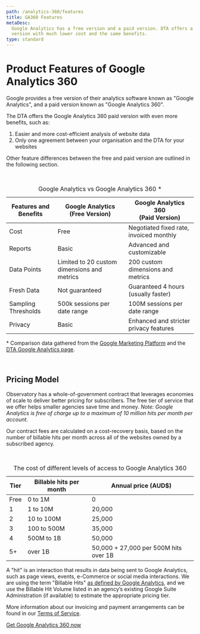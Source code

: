 ```yaml
---
path: /analytics-360/features
title: GA360 Features
metaDesc:
  Google Analytics has a free version and a paid version. DTA offers a paid
  version with much lower cost and the same benefits.
type: standard
---
```


# Product Features of Google Analytics 360

Google provides a free version of their analytics software known as "Google
Analytics", and a paid version known as "Google Analytics 360".

The DTA offers the Google Analytics 360 paid version with even more benefits,
such as:

1. Easier and more cost-efficient analysis of website data
2. Only one agreement between your organisation and the DTA for your websites

Other feature differences between the free and paid version are outlined in the
following section.

<br/>
<div>
    <table class="au-table au-table--striped max-42">
        <caption class="au-table__caption">Google Analytics vs Google Analytics 360 *</caption>
        <thead class="au-table__head">
        <tr class="au-table__row">
            <th scope="col" class="au-table__header">Features and Benefits</th>
            <th scope="col" class="au-table__header au-table__header">Google Analytics <br/>(Free Version)</th>
            <th scope="col" class="au-table__header au-table__header">Google Analytics 360 <br/>(Paid Version)</th>
        </tr>
        </thead>
        <tbody class="au-table__body">
        <tr class="au-table__row">
            <td class="au-table__cell">Cost</td>
            <td class="au-table__cell au-table__cell">Free</td>
            <td class="au-table__cell au-table__cell">Negotiated fixed rate, invoiced monthly</td>
        </tr>
        <tr class="au-table__row">
            <td class="au-table__cell">Reports</td>
            <td class="au-table__cell au-table__cell">Basic</td>
            <td class="au-table__cell au-table__cell">Advanced and customizable</td>
        </tr>
        <tr class="au-table__row">
            <td class="au-table__cell">Data Points</td>
            <td class="au-table__cell au-table__cell">Limited to 20 custom dimensions and metrics</td>
            <td class="au-table__cell au-table__cell">200 custom dimensions and metrics</td>
        </tr>
        <tr class="au-table__row">
            <td class="au-table__cell">Fresh Data</td>
            <td class="au-table__cell au-table__cell">Not guaranteed</td>
            <td class="au-table__cell au-table__cell">Guaranteed 4 hours (usually faster)</td>
        </tr>
        <tr class="au-table__row">
            <td class="au-table__cell">Sampling Thresholds</td>
            <td class="au-table__cell au-table__cell">500k sessions per date range</td>
            <td class="au-table__cell au-table__cell">100M sessions per date range</td>
        </tr>
        <tr class="au-table__row">
            <td class="au-table__cell">Privacy</td>
            <td class="au-table__cell au-table__cell">Basic</td>
            <td class="au-table__cell au-table__cell">Enhanced and stricter privacy features</td>
        </tr>
        </tbody>
    </table>
    <p>* Comparison data gathered from the <a href="https://marketingplatform.google.com/about/analytics/compare/" target="_blank">Google Marketing Platform</a> and the <a href="https://www.dta.gov.au/our-projects/google-analytics-government" target="_blank">DTA Google Analytics page</a>.</p>
</div>
<br/>

## Pricing Model

Observatory has a whole-of-government contract that leverages economies of scale
to deliver better pricing for subscribers. The free tier of service that we
offer helps smaller agencies save time and money. _Note: Google Analytics is
free of charge up to a maximum of 10 million hits per month per account._

Our contract fees are calculated on a cost-recovery basis, based on the number
of billable hits per month across all of the websites owned by a subscribed
agency.

<br/>

<div>
    <table class="au-table au-table--striped max-42">
        <caption class="au-table__caption">The cost of different levels of access to Google Analytics 360</caption>
        <thead class="au-table__head">
        <tr class="au-table__row">
            <th scope="col" class="au-table__header">Tier</th>
            <th scope="col" class="au-table__header au-table__header">Billable hits per month</th>
            <th scope="col" class="au-table__header au-table__header">Annual price (AUD$)</th>
        </tr>
        </thead>
        <tbody class="au-table__body">
        <tr class="au-table__row">
            <td class="au-table__cell">Free</td>
            <td class="au-table__cell au-table__cell">0 to 1M</td>
            <td class="au-table__cell au-table__cell">0</td>
        </tr>
        <tr class="au-table__row">
            <td class="au-table__cell">1</td>
            <td class="au-table__cell au-table__cell">1 to 10M</td>
            <td class="au-table__cell au-table__cell">20,000</td>
        </tr>
        <tr class="au-table__row">
            <td class="au-table__cell">2</td>
            <td class="au-table__cell au-table__cell">10 to 100M</td>
            <td class="au-table__cell au-table__cell">25,000</td>
        </tr>
            <tr class="au-table__row">
            <td class="au-table__cell">3</td>
            <td class="au-table__cell au-table__cell">100 to 500M</td>
            <td class="au-table__cell au-table__cell">35,000</td>
        </tr>
            <tr class="au-table__row">
            <td class="au-table__cell">4</td>
            <td class="au-table__cell au-table__cell">500M to 1B</td>
            <td class="au-table__cell au-table__cell">50,000</td>
        </tr>
            <tr class="au-table__row">
            <td class="au-table__cell">5+</td>
            <td class="au-table__cell au-table__cell">over 1B</td>
            <td class="au-table__cell au-table__cell">50,000 + 27,000 per 500M hits over 1B</td>
        </tr>
    </table>
</div>

A "hit" is an interaction that results in data being sent to Google Analytics,
such as page views, events, e-Commerce or social media interactions. We are
using the term "Billable Hits"
[as defined by Google Analytics](https://support.google.com/analytics/answer/6086082?hl=en),
and we use the Billable Hit Volume listed in an agency’s existing Google Suite
Administration (if available) to estimate the appropriate pricing tier.

More information about our invoicing and payment arrangements can be found in
our [Terms of Service](/analytics-360/terms-of-service).

<a href="/analytics-360/sign-up" class="au-btn">Get Google Analytics 360 now</a>
